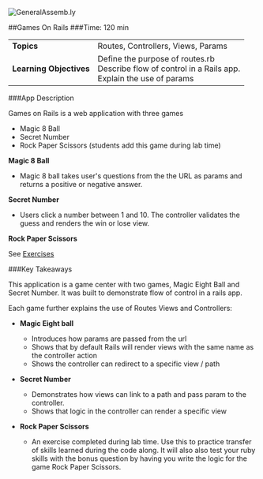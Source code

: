 ![GeneralAssemb.ly](http://studio.generalassemb.ly/GA_Slide_Assets/Code_along_icon_md.png)


##Games On Rails
###Time: 120 min

| | |
| ------------- |:-------------|
| __Topics__ |Routes, Controllers, Views, Params                 |
| __Learning Objectives__ | Define the purpose of routes.rb <br> Describe flow of control in a Rails app.<br> Explain the use of params|

###App Description

Games on Rails is a web application with three games

*	Magic 8 Ball
*	Secret Number
*	Rock Paper Scissors (students add this game during lab time)

__Magic 8 Ball__

*	Magic 8 ball takes user's questions from the the URL as params and returns a positive or negative answer.

__Secret Number__

*	Users click a number between 1 and 10. The controller validates the guess and renders the win or lose view.

__Rock Paper Scissors__

See [Exercises](../exercises/)


###Key Takeaways

This application is a game center with two games, Magic Eight Ball and Secret Number. It was built to demonstrate flow of control in a rails app.

Each game further explains the use of Routes Views and Controllers:

*	__Magic Eight ball__
	*	Introduces how params are passed from the url
	*	Shows that by default Rails will render views with the same name as the controller action
	*	Shows the controller can redirect to a specific view / path

*	__Secret Number__
	*	Demonstrates how views can link to a path and pass param to the controller.
	*	Shows that logic in the controller can render a specific view

*	__Rock Paper Scissors__
	*	An exercise completed during lab time. Use this to practice transfer of skills learned during the code along. It will also also test your ruby skills with the bonus question by having you write the logic for the game Rock Paper Scissors.
